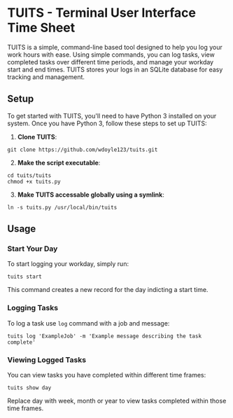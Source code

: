 # TUITS - Terminal User Interface Time Sheet

TUITS is a simple, command-line based tool designed to help you log your work hours with ease. Using simple commands, you can log tasks, view completed tasks over different time periods, and manage your workday start and end times. TUITS stores your logs in an SQLite database for easy tracking and management.

## Setup

To get started with TUITS, you'll need to have Python 3 installed on your system. Once you have Python 3, follow these steps to set up TUITS:

1. **Clone TUITS**: 
```
git clone https://github.com/wdoyle123/tuits.git
```

2. **Make the script executable**:
```
cd tuits/tuits
chmod +x tuits.py
```

3. **Make TUITS accessable globally using a symlink**:
```
ln -s tuits.py /usr/local/bin/tuits
```

## Usage

### Start Your Day
To start logging your workday, simply run:
```
tuits start
```

This command creates a new record for the day indicting a start time.

### Logging Tasks 
To log a task use `log` command with a job and message:
```
tuits log 'ExampleJob' -m 'Example message describing the task complete'
```

### Viewing Logged Tasks 
You can view tasks you have completed within different time frames:
```
tuits show day 
```
Replace day with week, month or year to view tasks completed within those time frames.
